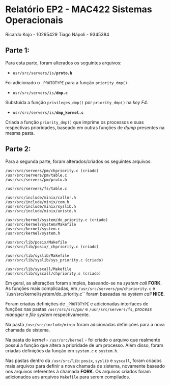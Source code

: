 # Relatório EP2 - MAC422 Sistemas Operacionais

Ricardo Kojo - 10295429
Tiago Nápoli - 9345384

## Parte 1:

Para esta parte, foram alterados os seguintes arquivos:

- `usr/src/servers/is/`**`proto.h`**

Foi adicionado o `_PROTOTYPE` para a função `priority_dmp()`.

- `usr/src/servers/is/`**`dmp.c`**

Substuída a função `privileges_dmp()` por `priority_dmp()` na _key F4_.

- `usr/src/servers/is/`**`dmp_kernel.c`**

Criada a função `priority_dmp()` que imprime os processos e suas respectivas prioridades, baseado em outras funções de _dump_ presentes na mesma pasta.

## Parte 2:

Para a segunda parte, foram alterados/criados os seguintes arquivos:

```
/usr/src/servers/pm/chpriority.c (criado)
/usr/src/servers/pm/table.c
/usr/src/servers/pm/proto.h

/usr/src/servers/fs/table.c

/usr/src/include/minix/callnr.h
/usr/src/include/minix/com.h
/usr/src/include/minix/syslib.h
/usr/src/include/minix/unistd.h

/usr/src/kernel/system/do_priority.c (criado)
/usr/src/kernel/system/Makefile
/usr/src/kernel/system.c
/usr/src/kernel/system.h

/usr/src/lib/posix/Makefile
/usr/src/lib/posix/_chpriority.c (criado)

/usr/src/lib/syslib/Makefile
/usr/src/lib/syslib/sys_priority.c (criado)

/usr/src/lib/syscall/Makefile
/usr/src/lib/syscall/chpriority.s (criado)
```

Em geral, as alterações foram simples, baseando-se na _system call_ **FORK**. As funções mais complicadas, em `/usr/src/servers/pm/chpriority.c` e `/usr/src/kernel/system/do_priority.c`` foram baseadas na _system call_ **NICE**. 

Foram criadas definições de `_PROTOTYPE` e adicionadas interfaces de funções nas pastas `/usr/src/src/pm/` e `/usr/src/servers/fs`, _process manager_ e _file system_ respectivamente.

Na pasta `/usr/src/include/minix` foram adicionadas definições para a nova chamada de sistema.

Na pasta do _kernel_ - `/usr/src/kernel` - foi criado o arquivo que realmente possui a função que altera a prioridade de um processo. Além disso, foram criadas definições da função em `system.c` e `system.h`.

Nas pastas dentro da `/usr/src/lib`: `posix`, `syslib` e `syscall`, foram criados mais arquivos para definir a nova chamada de sistema, novamente baseado nos arquivos referentes à chamada **FORK**. Os arquivos criados foram adicionados aos arquivos `Makefile` para serem compilados.
